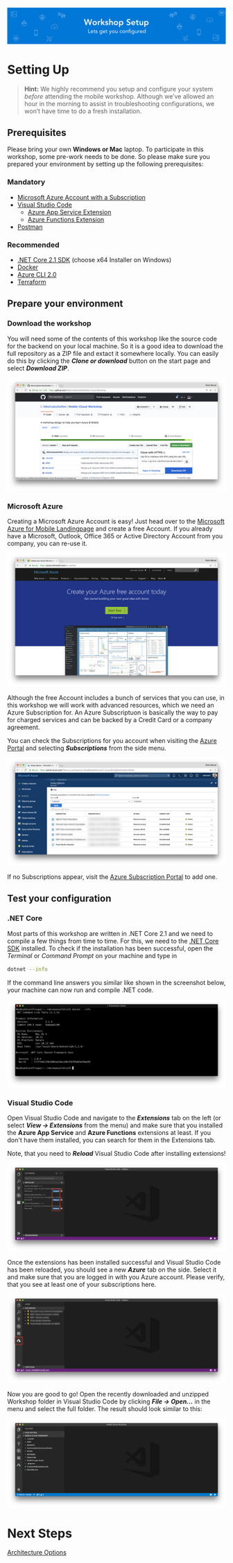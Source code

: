 ![Banner](Assets/Banner.png)

# Setting Up

> **Hint:** We highly recommend you setup and configure your system *before* attending the mobile workshop. Although we’ve allowed an hour in the morning to assist in troubleshooting configurations, we won’t have time to do a fresh installation.

## Prerequisites

Please bring your own **Windows or Mac** laptop. To participate in this workshop, some pre-work needs to be done. So please make sure you prepared your environment by setting up the following prerequisites:

### Mandatory
- [Microsoft Azure Account with a Subscription](https://aka.ms/azft-mobile)
- [Visual Studio Code](https://code.visualstudio.com/)
  - [Azure App Service Extension](https://marketplace.visualstudio.com/items?itemName=ms-azuretools.vscode-azureappservice)
  - [Azure Functions Extension](https://marketplace.visualstudio.com/items?itemName=ms-azuretools.vscode-azurefunctions)
- [Postman](https://www.getpostman.com/)

### Recommended
- [.NET Core 2.1 SDK](https://dotnet.microsoft.com/download) (choose x64 Installer on Windows)
- [Docker](https://www.docker.com/get-started)
- [Azure CLI 2.0](https://docs.microsoft.com/en-us/cli/azure/install-azure-cli?view=azure-cli-latest)
- [Terraform](https://www.terraform.io/intro/getting-started/install.html)


## Prepare your environment

### Download the workshop

You will need some of the contents of this workshop like the source code for the backend on your local machine. So it is a good idea to download the full repository as a ZIP file and extact it somewhere locally. You can easily do this by clicking the  ***Clone or download*** button on the start page and select ***Download ZIP***.

![Azure Subscription Overview](Assets/GitHubDownload.png)

### Microsoft Azure

Creating a Microsoft Azure Account is easy! Just head over to the [Microsoft Azure for Mobile Landingpage](https://aka.ms/azft-mobile) and create a free Account. If you already have a Microsoft, Outlook, Office 365 or Active Directory Account from you company, you can re-use it.

![Free Azure Account](Assets/FreeAzureAccount.png)

Although the free Account includes a bunch of services that you can use, in this workshop we will work with advanced resources, which we need an Azure Subscription for. An Azure Subscriptuon is basically the way to pay for charged services and can be backed by a Credit Card or a company agreement.

You can check the Subscriptions for you account when visiting the [Azure Portal](https://portal.azure.com) and selecting ***Subscriptions*** from the side menu.

![Azure Subscription Overview](Assets/AzureSubscriptionOverview.png)

If no Subscriptions appear, visit the [Azure Subscription Portal](https://account.azure.com/Subscriptions) to add one.

## Test your configuration

### .NET Core

Most parts of this workshop are written in .NET Core 2.1 and we need to compile a few things from time to time. For this, we need to the [.NET Core SDK](https://www.microsoft.com/net/download/windows/build) installed. To check if the installation has been successful, open the *Terminal* or *Command Prompt* on your machine and type in

```bash
dotnet --info
```

If the command line answers you similar like shown in the screenshot below, your machine can now run and compile .NET code.

![Visual Studio Running Xamarin iOS and Android App](Assets/DotnetInfoBash.png)

### Visual Studio Code

Open Visual Studio Code and navigate to the ***Extensions*** tab on the left (or select ***View -> Extensions*** from the menu) and make sure that you installed the **Azure App Service** and **Azure Functions**  extensions at least. If you don't have them installed, you can search for them in the Extensions tab.

Note, that you need to ***Reload*** Visual Studio Code after installing extensions!

![Screenshot of Visual Studio Code for Reloading Extensions](Assets/VSCodeReloadExtensions.png)

Once the extensions has been installed successful and Visual Studio Code has been reloaded, you should see a new ***Azure*** tab on the side. Select it and make sure that you are logged in with you Azure account. Please verify, that you see at least one of your subscriptions here.

![Screenshot of Visual Studio Code showing Subscriptions in the Azure Tab](Assets/VSCodeAzureSubs.png)

Now you are good to go! Open the recently downloaded and unzipped Workshop folder in Visual Studio Code by clicking ***File -> Open...*** in the menu and select the full folder. The result should look similar to this:

![Screenshot of Visual Studio Code opened the workshop folder](Assets/VSCodeOpenWSFolder.png)

# Next Steps 
[Architecture Options](.././02%20Architecture%20Options)